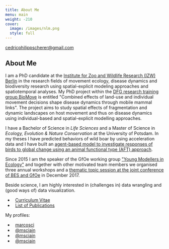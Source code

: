 ```yaml
---
title: About Me
menu: main
weight: -210
cover:
  image: /images/nlm.png
  style: full
---
```


<p class="contact">
<a href="mailto:cedricphilippscherer@gmail.com"><i class="fa fa-envelope-o"></i> cedricphilippscherer@gmail.com</a>
</p>

## About Me

I am a PhD candidate at the [Institute for Zoo and Wildlife Research (IZW) Berlin](http://www.izw-berlin.de/welcome.html) in the research fields of movement ecology, disease dynamics and biodiversity research using spatial-explicit modeling approaches and spatiotemporal analyses. My PhD project within the [DFG research training group BioMove](https://www.biomove.org/) is entitled "Combined effects of land-use and individual movement decisions shape disease dynamics through mobile mammal links". The project aims to study spatial effects of fragmentation and dynamic landscapes on host movement and thus on disease dynamics using individual-based and spatial-explicit modelling approaches.     

I have a Bachelor of Science in *Life Sciences* and a Master of Science in *Ecology, Evolution & Nature Conservation* at the University of Potsdam. In my theses I have predicted behaviors of wild boar by using acceleration data and I have built an [agent-based model to investigate responses of birds to global change using an animal functional type (AFT) approach](https://doi.org/10.1016/j.ecolmodel.2015.07.005).  

Since 2015 I am the speaker of the GfOe working group ["Young Modellers in Ecology"](https://youngmodellers.github.io/) and together with other motivated team members we organised three annual workshops and a [thematic topic session at the joint conference of BES and GfOe](https://www.britishecologicalsociety.org/events/annual-meeting-2017/thematic-topic-ghent-2017/) in December 2017.   

Beside science, I am highly interested in (challenges in) data wrangling and (good ways of) data visualization.

<ul class="fa-ul">
  <li><i class="fa fa-id-badge  fa-fw" aria-hidden="true"></i>&nbsp; <a href="{{ site.baseurl }}/cv">Curriculum Vitae</a></li>
  <li><i class="fa fa-file-text-o  fa-fw" aria-hidden="true"></i>&nbsp; <a href="{{ site.baseurl }}/pubs">List of Publications</a></li>
</ul>

My profiles:

<ul class="fa-ul">
  <li><i class="fa fa-github fa-fw" aria-hidden="true"></i>&nbsp; <a href="https://github.com/Z3tt">marcosci</a></li>
  <li><i class="fa fa-twitter fa-fw" aria-hidden="true"></i>&nbsp; <a href="https://twitter.com/CedScherer">@msciain</a></li>
  <li><i class="fa fa-graduation-cap fa-fw" aria-hidden="true"></i>&nbsp; <a href="https://scholar.google.com/citations?user=6o61j_IAAAAJ&hl=en&oi=sra">@msciain</a></li>
  <li><i class="fa fa-circle fa-fw" aria-hidden="true"></i>&nbsp; <a href="https://www.researchgate.net/profile/Cedric_Scherer/contributions">@msciain</a></li>
</ul>
